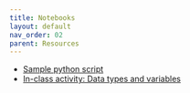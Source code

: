 ```yaml
---
title: Notebooks
layout: default
nav_order: 02
parent: Resources
---
```


- [Sample python script](/assets/notebooks/sample_pythonScript.ipynb)
- [In-class activity: Data types and variables](/assets/notebooks/datatypes.ipynb)